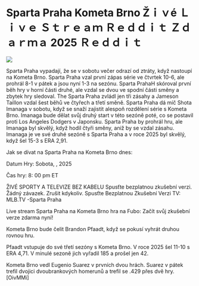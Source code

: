 # Sparta Praha Kometa Brno Žｉｖé Ｌｉｖｅ Ｓｔｒｅａｍ Ｒｅｄｄｉｔ Ｚｄａｒｍａ 2025 Ｒｅｄｄｉｔ  
  
  
[![](https://i.imgur.com/qSNzIqt.png)](https://movie.rssnews.media/ddnriHUaj.php)  
  
Sparta Praha vypadají, že se v sobotu večer odrazí od ztráty, když nastoupí na Kometa Brno. Sparta Praha vzal první zápas série ve čtvrtek 10-6, ale prohrál 8-1 v pátek a jsou nyní 1-3 na sezónu. Sparta PrahaH skóroval první běh hry v horní části druhé, ale vzdal se dvou ve spodní části směny a zbytek hry sledoval. The Sparta Praha zvládl jen tři zásahy a Jameson Taillon vzdal šest běhů ve čtyřech a třetí směně. Sparta Praha dá míč Shota Imanaga v sobotu, když se snaží zajistit alespoň rozdělení série s Kometa Brno. Imanaga bude dělat svůj druhý start v této sezóně poté, co se postavil proti Los Angeles Dodgers v Japonsku. Sparta Praha by prohrál hru, ale Imanaga byl skvělý, když hodil čtyři směny, aniž by se vzdal zásahu. Imanaga je ve své druhé sezóně s Sparta Praha a v roce 2025 byl skvělý, když šel 15-3 s ERA 2,91.

Jak se dívat na Sparta Praha na Kometa Brno dnes:

Datum Hry: Sobota, , 2025

Čas hry: 8: 00 pm ET

ŽIVÉ SPORTY A TELEVIZE BEZ KABELU
Spusťte bezplatnou zkušební verzi. Žádný závazek. Zrušit kdykoliv.
Spusťte Bezplatnou Zkušební Verzi
TV: MLB.TV -Sparta Praha

Live stream Sparta Praha na Kometa Brno hra na Fubo: Začít svůj zkušební verze zdarma nyní!

Kometa Brno bude čelit Brandon Pfaadt, když se pokusí vyhrát druhou rovnou hru.

Pfaadt vstupuje do své třetí sezóny s Kometa Brno. V roce 2025 šel 11-10 s ERA 4,71. V minulé sezoně jich vyřadil 185 a prošel jen 42.

Kometa Brno vedl Eugenio Suarez v prvních dvou hrách. Suarez v pátek trefil dvojici dvoubrankových homerunů a trefil se .429 přes dvě hry. [OivMMi]
